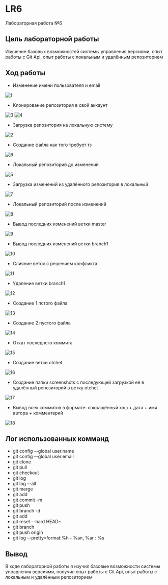 # LR6
Лабораторная работа №6
## Цель лабораторной работы 
Изучение базовых возможностей системы управления версиями, опыт работы с Git Api, опыт работы с локальным и удалённым репозиторием
## Ход работы
* Изменение имени пользователя и email   
                                                                                       
 ![1](https://user-images.githubusercontent.com/67775683/202866955-9d2530aa-f936-44fb-83bc-17899a08d807.png)
 
* Клонирование репозитория в свой аккаунт                       
                                                               
 ![3](https://user-images.githubusercontent.com/67775683/202867214-3cdb31cd-c6fb-47c4-83ae-a6cba9fc036f.png)
 ![4](https://user-images.githubusercontent.com/67775683/202867373-3ef58606-5e36-4591-b63d-49da983121c5.png)
 
* Загрузка репозитория на локальную систему

 ![2](https://user-images.githubusercontent.com/67775683/202867221-2a810b20-8f0e-439e-9d15-7d552522a536.png)
 
* Создание файла как того требует тз

 ![6](https://user-images.githubusercontent.com/67775683/202867304-c374caaf-bc2d-4a38-b551-799e067dfea3.png)
 
* Локальный репозиторий до изменений

 ![5](https://user-images.githubusercontent.com/67775683/202866985-4396b59f-a2a9-49e3-9cee-0f20736dd17d.png)
 
* Загрузка изменений из удалённого репозитория в локальный

 ![7](https://user-images.githubusercontent.com/67775683/202867004-7189c1e4-a362-47ba-bd69-0d565fe09658.png)
 
* Локальный репозиторий после изменений

 ![8](https://user-images.githubusercontent.com/67775683/202867012-1a3626a8-89d7-49aa-bfd8-bb5148fb4100.png)
 
* Вывод последних изменений ветки master

 ![9](https://user-images.githubusercontent.com/67775683/202867018-04233269-2873-4da2-9e02-fb08c0467930.png)
 
* Вывод последних изменений ветки branch1

 ![10](https://user-images.githubusercontent.com/67775683/202867023-2813a181-8f39-4ade-b1e1-e6d74f9bee49.png)
 
* Слияние веток с решением конфликта

 ![11](https://user-images.githubusercontent.com/67775683/202867026-651e78d0-a691-4930-913b-4036248c38ee.png)
 
* Удаление ветки branch1

 ![12](https://user-images.githubusercontent.com/67775683/202867060-035bcc7b-e203-433c-b2c3-62a30acd122e.png)
 
* Создание 1 пстого файла

 ![13](https://user-images.githubusercontent.com/67775683/202867071-bcc00f80-6305-402b-9b6e-917ab579d6c0.png)
 
* Создание 2 пустого файла

 ![14](https://user-images.githubusercontent.com/67775683/202867078-4dd668f4-7db5-42d9-9670-0d32dfd5cba7.png)
 
* Откат последнего коммита

 ![15](https://user-images.githubusercontent.com/67775683/202867086-8012ffd0-26f5-42cd-8f1a-4312271c1410.png)
 
* Создание ветки otchet

 ![16](https://user-images.githubusercontent.com/67775683/202867094-a12b3dbf-c7e0-4c32-98a8-6548dcbf1b1a.png)
 
* Создание папки screenshots с последующей загрузкой её в удалённый репозиторий в ветку otchet

 ![17](https://user-images.githubusercontent.com/67775683/202867103-59c77f81-8e8d-479f-83e9-0f2900e537a8.png)
 
* Вывод всех коммитов в формате: сокращённый хэш + дата + имя автора + комментарий

 ![18](https://user-images.githubusercontent.com/67775683/202867505-b21e0166-39cd-46d3-bd27-8d5604619644.png)


## Лог использованных комманд
* git config --global user.name
* git config --global user.email
* git clone
* git pull
* git checkout
* git log
* git log --all
* git merge
* git add
* git commit -m
* git push
* git branch -d
* git add
* git reset --hard HEAD~
* git branch
* git push origin
* git log --pretty=format:%h - %an, %ar : %s

## Вывод
В ходе лабораторной работы я изучил базовые возможности системы управления версиями, получил опыт работы с Git Api, опыт работы с локальным и удалённым репозиторием
